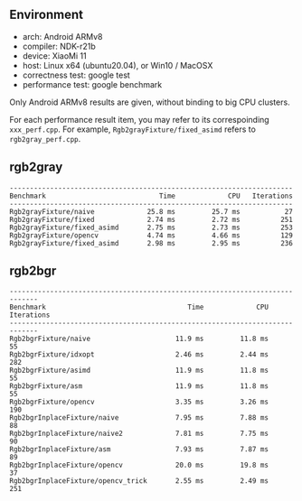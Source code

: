 ## Environment
- arch: Android ARMv8
- compiler: NDK-r21b
- device: XiaoMi 11
- host: Linux x64 (ubuntu20.04), or Win10 / MacOSX
- correctness test: google test
- performance test: google benchmark

Only Android ARMv8 results are given, without binding to big CPU clusters.

For each performance result item, you may refer to its correspoinding `xxx_perf.cpp`. For example, `Rgb2grayFixture/fixed_asimd` refers to `rgb2gray_perf.cpp`.

## rgb2gray
```
----------------------------------------------------------------------
Benchmark                            Time             CPU   Iterations
----------------------------------------------------------------------
Rgb2grayFixture/naive             25.8 ms         25.7 ms           27
Rgb2grayFixture/fixed             2.74 ms         2.72 ms          251
Rgb2grayFixture/fixed_asimd       2.75 ms         2.73 ms          253
Rgb2grayFixture/opencv            4.74 ms         4.66 ms          129
Rgb2grayFixture/fixed_asimd       2.98 ms         2.95 ms          236
```

## rgb2bgr
```
-----------------------------------------------------------------------------
Benchmark                                   Time             CPU   Iterations
-----------------------------------------------------------------------------
Rgb2bgrFixture/naive                     11.9 ms         11.8 ms           55
Rgb2bgrFixture/idxopt                    2.46 ms         2.44 ms          282
Rgb2bgrFixture/asimd                     11.9 ms         11.8 ms           55
Rgb2bgrFixture/asm                       11.9 ms         11.8 ms           55
Rgb2bgrFixture/opencv                    3.35 ms         3.26 ms          190
Rgb2bgrInplaceFixture/naive              7.95 ms         7.88 ms           88
Rgb2bgrInplaceFixture/naive2             7.81 ms         7.75 ms           90
Rgb2bgrInplaceFixture/asm                7.93 ms         7.87 ms           89
Rgb2bgrInplaceFixture/opencv             20.0 ms         19.8 ms           37
Rgb2bgrInplaceFixture/opencv_trick       2.55 ms         2.49 ms          251
```
